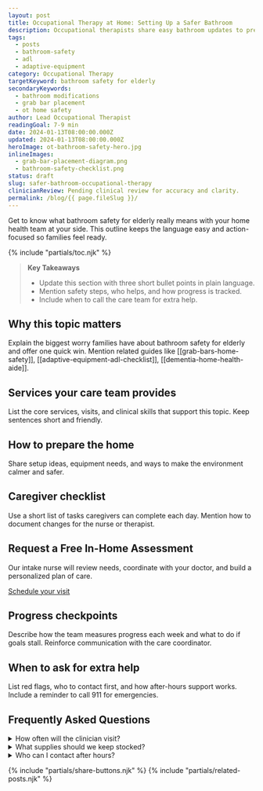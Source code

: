 ```yaml
---
layout: post
title: Occupational Therapy at Home: Setting Up a Safer Bathroom
description: Occupational therapists share easy bathroom updates to prevent falls and make care easier.
tags:
  - posts
  - bathroom-safety
  - adl
  - adaptive-equipment
category: Occupational Therapy
targetKeyword: bathroom safety for elderly
secondaryKeywords:
  - bathroom modifications
  - grab bar placement
  - ot home safety
author: Lead Occupational Therapist
readingGoal: 7-9 min
date: 2024-01-13T08:00:00.000Z
updated: 2024-01-13T08:00:00.000Z
heroImage: ot-bathroom-safety-hero.jpg
inlineImages:
  - grab-bar-placement-diagram.png
  - bathroom-safety-checklist.png
status: draft
slug: safer-bathroom-occupational-therapy
clinicianReview: Pending clinical review for accuracy and clarity.
permalink: /blog/{{ page.fileSlug }}/
---
```

Get to know what bathroom safety for elderly really means with your home health team at your side. This outline keeps the language easy and action-focused so families feel ready.

<!--more-->

{% include "partials/toc.njk" %}

> **Key Takeaways**
> - Update this section with three short bullet points in plain language.
> - Mention safety steps, who helps, and how progress is tracked.
> - Include when to call the care team for extra help.

## Why this topic matters
Explain the biggest worry families have about bathroom safety for elderly and offer one quick win. Mention related guides like [[grab-bars-home-safety]], [[adaptive-equipment-adl-checklist]], [[dementia-home-health-aide]].

## Services your care team provides
List the core services, visits, and clinical skills that support this topic. Keep sentences short and friendly.

## How to prepare the home
Share setup ideas, equipment needs, and ways to make the environment calmer and safer.

## Caregiver checklist
Use a short list of tasks caregivers can complete each day. Mention how to document changes for the nurse or therapist.

<div class="cta-panel" role="complementary" aria-label="Free in-home assessment">
  <h2>Request a Free In-Home Assessment</h2>
  <p>Our intake nurse will review needs, coordinate with your doctor, and build a personalized plan of care.</p>
  <p><a class="button" href="/contact/">Schedule your visit</a></p>
</div>

## Progress checkpoints
Describe how the team measures progress each week and what to do if goals stall. Reinforce communication with the care coordinator.

## When to ask for extra help
List red flags, who to contact first, and how after-hours support works. Include a reminder to call 911 for emergencies.

## Frequently Asked Questions
<details>
  <summary>How often will the clinician visit?</summary>
  <p>Give a ballpark visit frequency and note that the care plan may change based on progress.</p>
</details>
<details>
  <summary>What supplies should we keep stocked?</summary>
  <p>List a few common items and explain how to request more through the agency or insurance.</p>
</details>
<details>
  <summary>Who can I contact after hours?</summary>
  <p>Explain the on-call nurse or therapist process and set expectations for emergency care.</p>
</details>

{% include "partials/share-buttons.njk" %}
{% include "partials/related-posts.njk" %}

